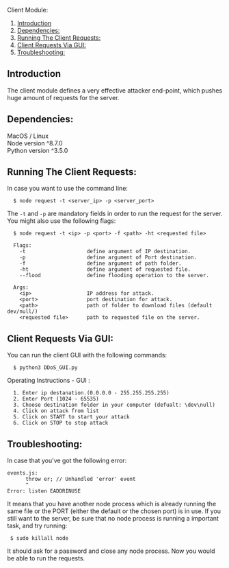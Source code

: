 Client Module:  
1. [Introduction](#introduction)  
2. [Dependencies:](#dependencies)  
3. [Running The Client Requests:](#running-the-client-requests)
4. [Client Requests Via GUI:](#client-requests-via-gui)
5. [Troubleshooting:](#troubleshooting)

## Introduction
The client module defines a very effective attacker end-point, which pushes huge amount of requests for the server.

## Dependencies:  
MacOS / Linux  
Node version ^8.7.0  
Python version ^3.5.0

## Running The Client Requests:

In case you want to use the command line:  
```
  $ node request -t <server_ip> -p <server_port>
```
The `-t` and `-p` are mandatory fields in order to run the request for the server.
You might also use the following flags:

```
  $ node request -t <ip> -p <port> -f <path> -ht <requested file>

  Flags:
    -t                    define argument of IP destination.
    -p                    define argument of Port destination.
    -f                    define argument of path folder.
    -ht                   define argument of requested file.
    --flood               define flooding operation to the server.

  Args:
    <ip>                  IP address for attack.
    <port>                port destination for attack.
    <path>                path of folder to download files (default dev/null/)
    <requested file>      path to requested file on the server.
```
## Client Requests Via GUI:
You can run the client GUI with the following commands:

```
  $ python3 DDoS_GUI.py
```

Operating Instructions - GUI :
```
  1. Enter ip destanation.(0.0.0.0 - 255.255.255.255)
  2. Enter Port (1024 - 65535)
  3. Choose destination folder in your computer (defualt: \dev\null)
  4. Click on attack from list
  5. Click on START to start your attack
  6. Click on STOP to stop attack
```

## Troubleshooting:
In case that you've got the following error:
```
events.js:
      throw er; // Unhandled 'error' event
      ^
Error: listen EADDRINUSE
```
It means that you have another node process which is already running the same file or the PORT (either the default or the chosen port) is in use. If you still want to the server, be sure that no node process is running a important task, and try running:
```
 $ sudo killall node
```
It should ask for a password and close any node process. Now you would be able to run the requests.
